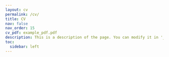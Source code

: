 ```yaml
---
layout: cv
permalink: /cv/
title: CV
nav: false
nav_order: 15
cv_pdf: example_pdf.pdf
description: This is a description of the page. You can modify it in '_pages/cv.md'. You can also change or remove the top pdf download button.
toc:
  sidebar: left
---
```

